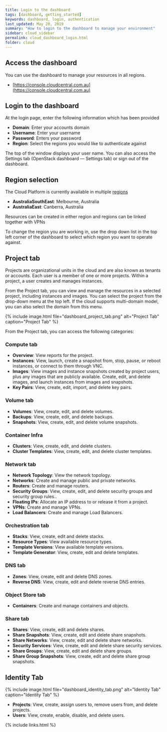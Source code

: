 ```yaml
---
title: Login to the dashboard
tags: [dashboard, getting_started]
keywords: dashboard, login, authentication
last_updated: May 20, 2019
summary: "How to login to the dashboard to manage your environment"
sidebar: cloud_sidebar
permalink: cloud_dashboard_login.html
folder: cloud
---
```


## Access the dashboard

You can use the dashboard to manage your resources in all regions.

* [https://console.cloudcentral.com.au](https://console.cloudcentral.com.au)

## Login to the dashboard

At the login page, enter the following information which has been provided

* **Domain**: Enter your accounts domain
* **Username**: Enter your username
* **Password**: Enters your password
* **Region**: Select the regions you would like to authenticate against

The top of the window displays your user name. You can also access the Settings tab (OpenStack dashboard — Settings tab) or sign out of the dashboard.

## Region selection

The Cloud Platform is currently available in multiple <a href="#" data-toggle="tooltip" data-original-title="{{site.data.glossary.region}}">regions</a>

* **AustraliaSouthEast**: Melbourne, Australia
* **AustraliaEast**: Canberra, Australia

Resources can be created in either region and regions can be linked together with VPNs

To change the region you are working in, use the drop down list in the top left corner of the dashboard to select which region you want to operate against.

## Project tab

Projects are organizational units in the cloud and are also known as tenants or accounts. Each user is a member of one or more projects. Within a project, a user creates and manages instances.

From the Project tab, you can view and manage the resources in a selected project, including instances and images. You can select the project from the drop-down menu at the top left. If the cloud supports multi-domain model, you can also select the domain from this menu.

{% include image.html file="dashboard_project_tab.png" alt="Project Tab" caption="Project Tab" %}

From the Project tab, you can access the following categories:

### Compute tab

* **Overview**: View reports for the project.
* **Instances**: View, launch, create a snapshot from, stop, pause, or reboot instances, or connect to them through VNC.
* **Images**: View images and instance snapshots created by project users, plus any images that are publicly available. Create, edit, and delete images, and launch instances from images and snapshots.
* **Key Pairs**: View, create, edit, import, and delete key pairs.

###  Volume tab

* **Volumes**: View, create, edit, and delete volumes.
* **Backups**: View, create, edit, and delete backups.
* **Snapshots**: View, create, edit, and delete volume snapshots.

### Container Infra

* **Clusters**: View, create, edit, and delete clusters.
* **Cluster Templates**: View, create, edit, and delete cluster templates.

### Network tab

* **Network Topology**: View the network topology.
* **Networks**: Create and manage public and private networks.
* **Routers**: Create and manage routers.
* **Security Groups**: View, create, edit, and delete security groups and security group rules..
* **Floating IPs**: Allocate an IP address to or release it from a project.
* **VPNs**: Create and manage VPNs.
* **Load Balancers**: Create and manage Load Balancers.

### Orchestration tab
* **Stacks**: View, create, edit and delete stacks.
* **Resource Types**: View available resource types.
* **Template Versions**: View available template versions.
* **Template Generator**: View, create, edit and delete templates.

### DNS tab
* **Zones**: View, create, edit and delete DNS zones.
* **Reverse DNS**: View, create, edit and delete reverse DNS entries.

### Object Store tab
* **Containers**: Create and manage containers and objects.

### Share tab
* **Shares**: View, create, edit and delete shares.
* **Share Snapshots**: View, create, edit and delete share snapshots.
* **Share Networks**: View, create, edit and delete share networks.
* **Security Services**: View, create, edit and delete share security services.
* **Share Groups**: View, create, edit and delete share groups.
* **Share Group Snapshots**: View, create, edit and delete share group snapshots.

## Identity Tab

{% include image.html file="dashboard_identity_tab.png" alt="Identity Tab" caption="Identity Tab" %}

* **Projects**: View, create, assign users to, remove users from, and delete projects.
* **Users**: View, create, enable, disable, and delete users.

{% include links.html %}
